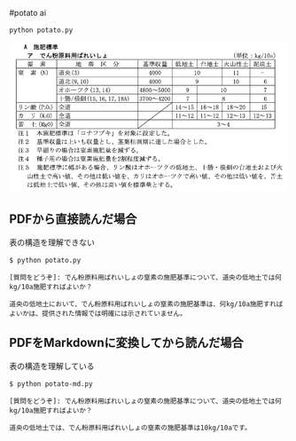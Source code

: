 #potato ai
```
python potato.py
```
![](image/kijun.png)

## PDFから直接読んだ場合
表の構造を理解できない

```
$ python potato.py
```
```
[質問をどうぞ]: でん粉原料用ばれいしょの窒素の施肥基準について、道央の低地土では何kg/10a施肥すればよいか？
```
```
道央の低地土において、でん粉原料用ばれいしょの窒素の施肥基準は、何kg/10a施肥すればよいかは、提供された情報では明確には示されていません。
```

## PDFをMarkdownに変換してから読んだ場合
表の構造を理解している

```
$ python potato-md.py
```
```
[質問をどうぞ]: でん粉原料用ばれいしょの窒素の施肥基準について、道央の低地土では何kg/10a施肥すればよいか？
```
```
道央の低地土では、でん粉原料用ばれいしょの窒素の施肥基準は10kg/10aです。
```
